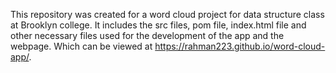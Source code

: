 This repository was created for a word cloud project for data structure class at Brooklyn college.
It includes the src files, pom file, index.html file and other necessary files used for the development of the app and the webpage. Which can be viewed at https://rahman223.github.io/word-cloud-app/. 
